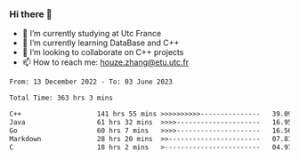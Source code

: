 ### Hi there 👋
- 🔭 I’m currently studying at Utc France
- 🌱 I’m currently learning DataBase and C++
- 👯 I’m looking to collaborate on C++ projects
- 📫 How to reach me: houze.zhang@etu.utc.fr

<!--START_SECTION:waka-->

```txt
From: 13 December 2022 - To: 03 June 2023

Total Time: 363 hrs 3 mins

C++                   141 hrs 55 mins >>>>>>>>>>---------------   39.09 %
Java                  61 hrs 32 mins  >>>>---------------------   16.95 %
Go                    60 hrs 7 mins   >>>>---------------------   16.56 %
Markdown              28 hrs 20 mins  >>-----------------------   07.81 %
C                     18 hrs 2 mins   >------------------------   04.97 %
```

<!--END_SECTION:waka-->
